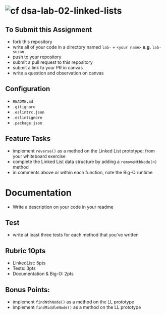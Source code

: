 ![cf](https://i.imgur.com/7v5ASc8.png) dsa-lab-02-linked-lists
======
## To Submit this Assignment
  * fork this repository
  * write all of your code in a directory named `lab-` + `<your name>` **e.g.** `lab-susan`
  * push to your repository
  * submit a pull request to this repository
  * submit a link to your PR in canvas
  * write a question and observation on canvas

## Configuration
* `README.md`
* `.gitignore`
* `.eslintrc.json`
* `.eslintignore`
* `.package.json`

## Feature Tasks
* implement `reverse()` as a method on the Linked List prototype; from your whiteboard exercise
* complete the Linked List data structure by adding a `removeNthNode(n)` method
* in comments above or within each function, note the Big-O runtime

# Documentation
* Write a description on your code in your readme

## Test 
* write at least three tests for each method that you've written

## Rubric 10pts 
* LinkedList: 5pts
* Tests: 3pts
* Documentation & Big-O: 2pts

## Bonus Points:
  * implement `findNthNode()` as a method on the LL prototype
  * implement `findMiddleNode()` as a method on the LL prototype